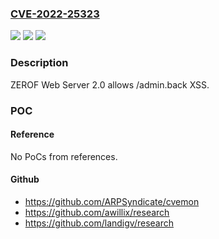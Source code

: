 ### [CVE-2022-25323](https://cve.mitre.org/cgi-bin/cvename.cgi?name=CVE-2022-25323)
![](https://img.shields.io/static/v1?label=Product&message=n%2Fa&color=blue)
![](https://img.shields.io/static/v1?label=Version&message=n%2Fa&color=blue)
![](https://img.shields.io/static/v1?label=Vulnerability&message=n%2Fa&color=brighgreen)

### Description

ZEROF Web Server 2.0 allows /admin.back XSS.

### POC

#### Reference
No PoCs from references.

#### Github
- https://github.com/ARPSyndicate/cvemon
- https://github.com/awillix/research
- https://github.com/landigv/research

